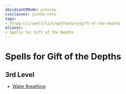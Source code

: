 ```yaml
---
obsidianUIMode: preview
cssclasses: json5e-note
tags:
- ttrpg-cli/spell/list/optfeature/gift-of-the-depths
aliases:
- Spells for Gift of the Depths
---
```

# Spells for Gift of the Depths

## 3rd Level

- [Water Breathing](/3-Mechanics/CLI/Compendium/spells/water-breathing.md "PHB")